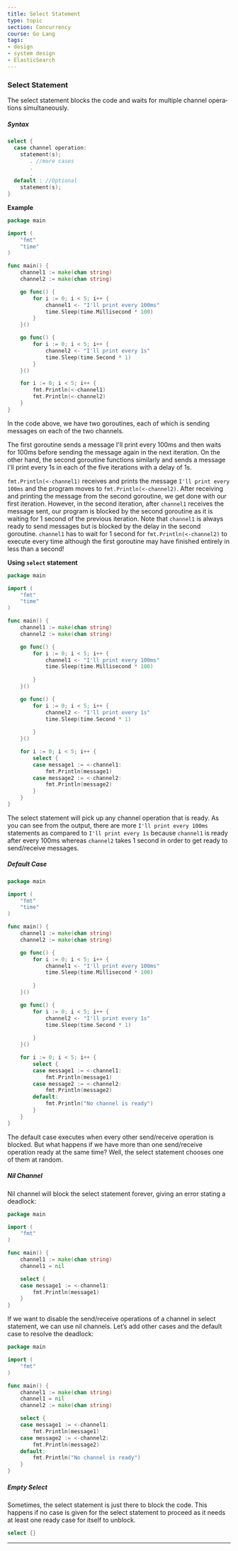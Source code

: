 ```yaml
---
title: Select Statement
type: topic
section: Concurrency
course: Go Lang
tags:
- design
- system design
- ElasticSearch
---
```

### Select Statement
The select statement blocks the code and waits for multiple channel opera­tions simul­taneously.

##### Syntax
```go
select {   
  case channel operation:     
    statement(s);     
       . //more cases
       .
       .      
  default : //Optional
    statement(s); 
}
```

**Example**
```go
package main

import (
	"fmt"
	"time"
)

func main() {
	channel1 := make(chan string)
	channel2 := make(chan string)

	go func() {
		for i := 0; i < 5; i++ {
			channel1 <- "I'll print every 100ms"
			time.Sleep(time.Millisecond * 100)
		}
	}()

	go func() {
		for i := 0; i < 5; i++ {
			channel2 <- "I'll print every 1s"
			time.Sleep(time.Second * 1)
		}
	}()

	for i := 0; i < 5; i++ {
		fmt.Println(<-channel1)
		fmt.Println(<-channel2)
	}
}
```
In the code above, we have two goroutines, each of which is sending messages on each of the two channels.

The first goroutine sends a message I'll print every 100ms and then waits for 100ms before sending the message again in the next iteration.
On the other hand, the second goroutine functions similarly and sends a message I'll print every 1s in each of the five iterations with a delay of 1s.

`fmt.Println(<-channel1)` receives and prints the message `I'll print every 100ms` and the program moves to `fmt.Println(<-channel2)`. After receiving and printing the message from the second goroutine, we get done with our first iteration. However, in the second iteration, after `channel1` receives the message sent, our program is blocked by the second goroutine as it is waiting for 1 second of the previous iteration. Note that `channel1` is always ready to send messages but is blocked by the delay in the second goroutine. `channel1` has to wait for 1 second for `fmt.Println(<-channel2)` to execute every time although the first goroutine may have finished entirely in less than a second!

**Using `select` statement**
```go
package main

import (
	"fmt"
	"time"
)

func main() {
	channel1 := make(chan string)
	channel2 := make(chan string)

	go func() {
		for i := 0; i < 5; i++ {
			channel1 <- "I'll print every 100ms"
			time.Sleep(time.Millisecond * 100)
			
		}
	}()

	go func() {
		for i := 0; i < 5; i++ {
			channel2 <- "I'll print every 1s"
			time.Sleep(time.Second * 1)
			
		}
	}()

	for i := 0; i < 5; i++ {
		select {
		case message1 := <-channel1:
			fmt.Println(message1)
		case message2 := <-channel2:
			fmt.Println(message2)
		}
	}
}
```
The select statement will pick up any channel operation that is ready. As you can see from the output, there are more `I'll print every 100ms` statements as compared to `I'll print every 1s` because `channel1` is ready after every 100ms whereas `channel2` takes 1 second in order to get ready to send/receive messages.

##### Default Case
```go
package main

import (
	"fmt"
	"time"
)

func main() {
	channel1 := make(chan string)
	channel2 := make(chan string)

	go func() {
		for i := 0; i < 5; i++ {
			channel1 <- "I'll print every 100ms"
			time.Sleep(time.Millisecond * 100)
			
		}
	}()

	go func() {
		for i := 0; i < 5; i++ {
			channel2 <- "I'll print every 1s"
			time.Sleep(time.Second * 1)
			
		}
	}()

	for i := 0; i < 5; i++ {
		select {
		case message1 := <-channel1:
			fmt.Println(message1)
		case message2 := <-channel2:
			fmt.Println(message2)
		default:
			fmt.Println("No channel is ready")
		}
	}
}
```
The default case executes when every other send/receive operation is blocked. But what happens if we have more than one send/receive operation ready at the same time? Well, the select statement chooses one of them at random.

##### Nil Channel
Nil channel will block the select statement forever, giving an error stating a deadlock:
```go
package main

import (
	"fmt"
)

func main() {
	channel1 := make(chan string)
	channel1 = nil

	select {
	case message1 := <-channel1:
		fmt.Println(message1)
	}
}
```
If we want to disable the send/receive operations of a channel in select statement, we can use nil channels. Let’s add other cases and the default case to resolve the deadlock:
```go
package main

import (
	"fmt"
)

func main() {
	channel1 := make(chan string)
	channel1 = nil
	channel2 := make(chan string)

	select {
	case message1 := <-channel1:
		fmt.Println(message1)
	case message2 := <-channel2:
		fmt.Println(message2)
	default:
		fmt.Println("No channel is ready")
	}
}
```

##### Empty Select
Sometimes, the select statement is just there to block the code. This happens if no case is given for the select statement to proceed as it needs at least one ready case for itself to unblock.
```go
select {}
```

---